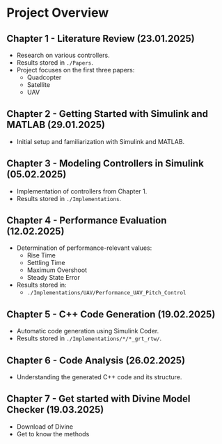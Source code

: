 # Project Overview

## Chapter 1 - Literature Review (23.01.2025)
- Research on various controllers.
- Results stored in `./Papers`.
- Project focuses on the first three papers:
  - Quadcopter
  - Satellite
  - UAV

## Chapter 2 - Getting Started with Simulink and MATLAB (29.01.2025)
- Initial setup and familiarization with Simulink and MATLAB.

## Chapter 3 - Modeling Controllers in Simulink (05.02.2025)
- Implementation of controllers from Chapter 1.
- Results stored in `./Implementations`.

## Chapter 4 - Performance Evaluation (12.02.2025)
- Determination of performance-relevant values:
  - Rise Time
  - Settling Time
  - Maximum Overshoot
  - Steady State Error
- Results stored in:
  - `./Implementations/UAV/Performance_UAV_Pitch_Control`

## Chapter 5 - C++ Code Generation (19.02.2025)
- Automatic code generation using Simulink Coder.
- Results stored in `./Implementations/*/*_grt_rtw/`.

## Chapter 6 - Code Analysis (26.02.2025)
- Understanding the generated C++ code and its structure.

## Chapter 7 - Get started with Divine Model Checker (19.03.2025)
- Download of Divine
- Get to know the methods
